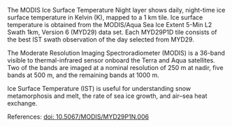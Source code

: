 The MODIS Ice Surface Temperature Night layer shows daily, night-time ice surface temperature in Kelvin (K), mapped to a 1 km tile. Ice surface temperature is obtained from the MODIS/Aqua Sea Ice Extent 5-Min L2 Swath 1km, Version 6 (MYD29) data set. Each MYD29P1D tile consists of the best IST swath observation of the day selected from MYD29.

The Moderate Resolution Imaging Spectroradiometer (MODIS) is a 36-band visible to thermal-infrared sensor onboard the Terra and Aqua satellites. Two of the bands are imaged at a nominal resolution of 250 m at nadir, five bands at 500 m, and the remaining bands at 1000 m.

Ice Surface Temperature (IST) is useful for understanding snow metamorphosis and melt, the rate of sea ice growth, and air–sea heat exchange.

References: [doi: 10.5067/MODIS/MYD29P1N.006](https://doi.org/10.5067/MODIS/MYD29P1N.006)
